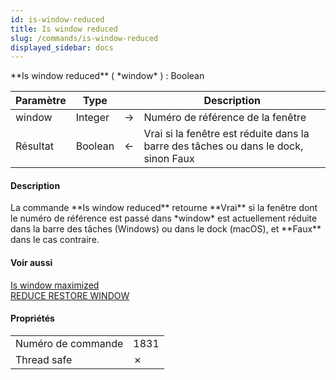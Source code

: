```yaml
---
id: is-window-reduced
title: Is window reduced
slug: /commands/is-window-reduced
displayed_sidebar: docs
---
```


<!--REF #_command_.Is window reduced.Syntax-->**Is window reduced** ( *window* ) : Boolean<!-- END REF-->
<!--REF #_command_.Is window reduced.Params-->
| Paramètre | Type |  | Description |
| --- | --- | --- | --- |
| window | Integer | &#8594;  | Numéro de référence de la fenêtre |
| Résultat | Boolean | &#8592; | Vrai si la fenêtre est réduite dans la barre des tâches ou dans le dock, sinon Faux |

<!-- END REF-->

#### Description 

<!--REF #_command_.Is window reduced.Summary-->La commande **Is window reduced** retourne **Vrai** si la fenêtre dont le numéro de référence est passé dans *window* est actuellement réduite dans la barre des tâches (Windows) ou dans le dock (macOS), et **Faux** dans le cas contraire.<!-- END REF-->

#### Voir aussi 

[Is window maximized](is-window-maximized.md)  
[REDUCE RESTORE WINDOW](reduce-restore-window.md)  

#### Propriétés

|  |  |
| --- | --- |
| Numéro de commande | 1831 |
| Thread safe | &cross; |


